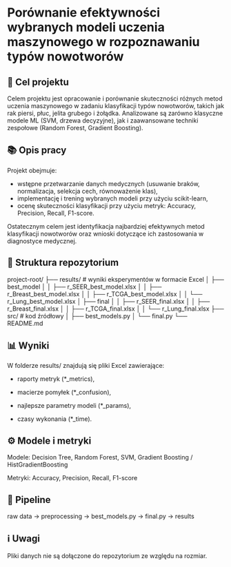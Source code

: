 # Porównanie efektywności wybranych modeli uczenia maszynowego w rozpoznawaniu typów nowotworów

## 🎯 Cel projektu
Celem projektu jest opracowanie i porównanie skuteczności różnych metod uczenia maszynowego w zadaniu klasyfikacji typów nowotworów, takich jak rak piersi, płuc, jelita grubego i żołądka. Analizowane są zarówno klasyczne modele ML (SVM, drzewa decyzyjne), jak i zaawansowane techniki zespołowe (Random Forest, Gradient Boosting).

## 📚 Opis pracy
Projekt obejmuje:
- wstępne przetwarzanie danych medycznych (usuwanie braków, normalizacja, selekcja cech, równoważenie klas),
- implementację i trening wybranych modeli przy użyciu scikit-learn,
- ocenę skuteczności klasyfikacji przy użyciu metryk: Accuracy, Precision, Recall, F1-score.

Ostatecznym celem jest identyfikacja najbardziej efektywnych metod klasyfikacji nowotworów oraz wnioski dotyczące ich zastosowania w diagnostyce medycznej.

## 📂 Struktura repozytorium
project-root/
├── results/  # wyniki eksperymentów w formacie Excel
│   ├── best_model
│   │   ├── r_SEER_best_model.xlsx
│   │   ├── r_Breast_best_model.xlsx
│   │   ├── r_TCGA_best_model.xlsx
│   │   └── r_Lung_best_model.xlsx
│   ├── final
│   │   ├── r_SEER_final.xlsx
│   │   ├── r_Breast_final.xlsx
│   │   ├── r_TCGA_final.xlsx
│   │   └── r_Lung_final.xlsx
├── src/  # kod źródłowy
│   ├── best_models.py
│   └── final.py
└── README.md

## 📊 Wyniki

W folderze results/ znajdują się pliki Excel zawierające:

- raporty metryk (*_metrics),

- macierze pomyłek (*_confusion),

- najlepsze parametry modeli (*_params),

- czasy wykonania (*_time).


## ⚙️ Modele i metryki

Modele: Decision Tree, Random Forest, SVM, Gradient Boosting / HistGradientBoosting

Metryki: Accuracy, Precision, Recall, F1-score


## 🔗 Pipeline
raw data → preprocessing → best_models.py → final.py → results


## ℹ️ Uwagi

Pliki danych nie są dołączone do repozytorium ze względu na rozmiar.
